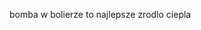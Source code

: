 bomba w bolierze to najlepsze zrodlo ciepla
<!---
kxyzkox/kxyzkox is a ✨ special ✨ repository because its `README.md` (this file) appears on your GitHub profile.
You can click the Preview link to take a look at your changes.
--->
